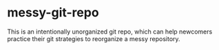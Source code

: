 # messy-git-repo
This is an intentionally unorganized git repo, which can help newcomers practice their git strategies to reorganize a messy repository.
